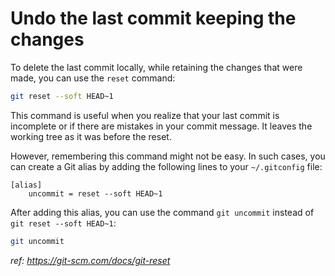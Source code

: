 # Undo the last commit keeping the changes 

To delete the last commit locally, while retaining the changes that were made, you can use the `reset` command:

```bash
git reset --soft HEAD~1
```
This command is useful when you realize that your last commit is incomplete or if there are mistakes in your commit message. It leaves the working tree as it was before the reset.

However, remembering this command might not be easy. In such cases, you can create a Git alias by adding the following lines to your `~/.gitconfig` file:

```text
[alias]
    uncommit = reset --soft HEAD~1
```
After adding this alias, you can use the command `git uncommit` instead of `git reset --soft HEAD~1`:

```bash
git uncommit
```

_ref: https://git-scm.com/docs/git-reset_
